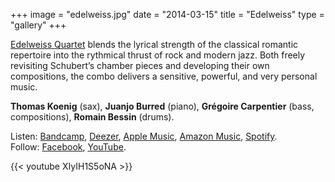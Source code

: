 +++
image = "edelweiss.jpg"
date = "2014-03-15"
title = "Edelweiss"
type = "gallery"
+++

[Edelweiss Quartet](https://www.edelweissquartet.com) blends the lyrical strength of the classical romantic repertoire into the rythmical thrust of rock and modern jazz. Both freely revisiting Schubert’s chamber pieces and developing their own compositions, the combo delivers a sensitive, powerful, and very personal music.

**Thomas Koenig** (sax), **Juanjo Burred** (piano), **Grégoire Carpentier** (bass, compositions), **Romain Bessin** (drums).

Listen: [Bandcamp](https://edelweissquartet.bandcamp.com/), [Deezer](https://www.deezer.com/fr/artist/11861909), [Apple Music](https://music.apple.com/fr/artist/edelweiss-quartet/1201395604), [Amazon Music](https://www.amazon.com/dp/B01MRCF3QX/ref=sr_1_1?s=dmusic&search-type=ss&sr=1-1), [Spotify](https://open.spotify.com/intl-fr/artist/0M9ZK7DfoKVUGGruHNsZc9).\
Follow: [Facebook](https://www.facebook.com/edelweissquartet/), [YouTube](https://www.youtube.com/@edelweissquartet1536).

{{< youtube XIyIH1S5oNA >}}
